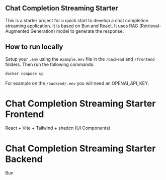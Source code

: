 ## Chat Completion Streaming Starter

This is a starter project for a quick start to develop a chat completion streaming application. It is based on Bun and React. It uses RAG (Retrieval-Augmented Generation) model to generate the response.

## How to run locally
Setup your `.env` using the `example.env` file in the `/backend` and `/frontend` folders. Then run the following commands:
```bash
docker compose up
```

For example on the `/backend/.env` you will need an OPENAI_API_KEY.

# Chat Completion Streaming Starter Frontend
React + Vite + Tailwind + shadcn (UI Components)

# Chat Completion Streaming Starter Backend
Bun
